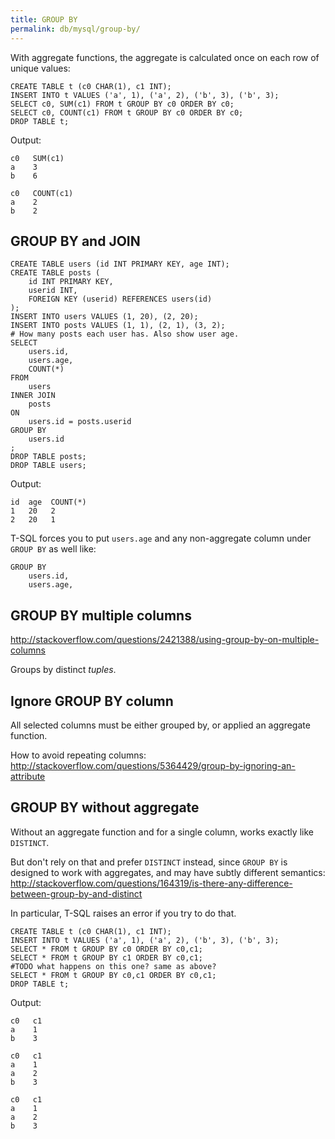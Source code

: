 ```yaml
---
title: GROUP BY
permalink: db/mysql/group-by/
---
```


With aggregate functions, the aggregate is calculated once on each row of unique values:

    CREATE TABLE t (c0 CHAR(1), c1 INT);
    INSERT INTO t VALUES ('a', 1), ('a', 2), ('b', 3), ('b', 3);
    SELECT c0, SUM(c1) FROM t GROUP BY c0 ORDER BY c0;
    SELECT c0, COUNT(c1) FROM t GROUP BY c0 ORDER BY c0;
    DROP TABLE t;

Output:

    c0   SUM(c1)
    a    3
    b    6

    c0   COUNT(c1)
    a    2
    b    2

## GROUP BY and JOIN

    CREATE TABLE users (id INT PRIMARY KEY, age INT);
    CREATE TABLE posts (
        id INT PRIMARY KEY,
        userid INT,
        FOREIGN KEY (userid) REFERENCES users(id)
    );
    INSERT INTO users VALUES (1, 20), (2, 20);
    INSERT INTO posts VALUES (1, 1), (2, 1), (3, 2);
    # How many posts each user has. Also show user age.
    SELECT
        users.id,
        users.age,
        COUNT(*)
    FROM
        users
    INNER JOIN
        posts
    ON
        users.id = posts.userid
    GROUP BY
        users.id
    ;
    DROP TABLE posts;
    DROP TABLE users;

Output:

    id  age  COUNT(*)
    1   20   2
    2   20   1

T-SQL forces you to put `users.age` and any non-aggregate column under `GROUP BY` as well like:

    GROUP BY
        users.id,
        users.age,

## GROUP BY multiple columns

<http://stackoverflow.com/questions/2421388/using-group-by-on-multiple-columns>

Groups by distinct *tuples*.

## Ignore GROUP BY column

All selected columns must be either grouped by, or applied an aggregate function.

How to avoid repeating columns: <http://stackoverflow.com/questions/5364429/group-by-ignoring-an-attribute>

## GROUP BY without aggregate

Without an aggregate function and for a single column, works exactly like `DISTINCT`.

But don't rely on that and prefer `DISTINCT` instead, since `GROUP BY` is designed to work with aggregates, and may have subtly different semantics: <http://stackoverflow.com/questions/164319/is-there-any-difference-between-group-by-and-distinct>

In particular, T-SQL raises an error if you try to do that.

    CREATE TABLE t (c0 CHAR(1), c1 INT);
    INSERT INTO t VALUES ('a', 1), ('a', 2), ('b', 3), ('b', 3);
    SELECT * FROM t GROUP BY c0 ORDER BY c0,c1;
    SELECT * FROM t GROUP BY c1 ORDER BY c0,c1;
    #TODO what happens on this one? same as above?
    SELECT * FROM t GROUP BY c0,c1 ORDER BY c0,c1;
    DROP TABLE t;

Output:

    c0   c1
    a    1
    b    3

    c0   c1
    a    1
    a    2
    b    3

    c0   c1
    a    1
    a    2
    b    3
